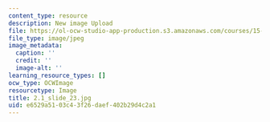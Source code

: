 ```yaml
---
content_type: resource
description: New image Upload
file: https://ol-ocw-studio-app-production.s3.amazonaws.com/courses/15-s21-nuts-and-bolts-of-business-plans-january-iap-2014/e6529a5103c43f26daef402b29d4c2a1_2.1_slide_23.jpg
file_type: image/jpeg
image_metadata:
  caption: ''
  credit: ''
  image-alt: ''
learning_resource_types: []
ocw_type: OCWImage
resourcetype: Image
title: 2.1_slide_23.jpg
uid: e6529a51-03c4-3f26-daef-402b29d4c2a1
---
```


